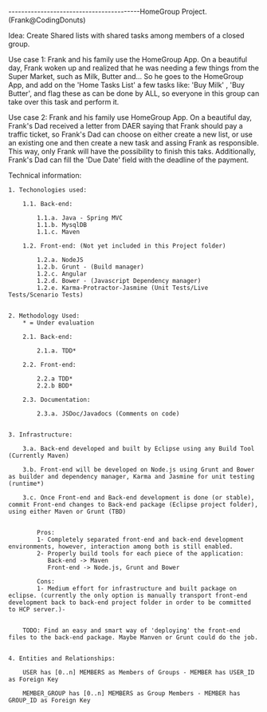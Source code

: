 
												


-----------------------------------------HomeGroup Project. (Frank@CodingDonuts)


Idea: Create Shared lists with shared tasks among members of a closed group.

Use case 1: Frank and his family use the HomeGroup App. On a beautiful day, Frank woken up and realized that he was needing a few things from the Super Market, such as Milk, Butter and... So he goes to the HomeGroup App, and add on the 'Home Tasks List' a few tasks like: 'Buy Milk' , 'Buy Butter', and flag these as can be done by ALL, so everyone in this group can take over this task and perform it.

Use case 2: Frank and his family use HomeGroup App. On a beautiful day, Frank's Dad received a letter from DAER saying that Frank should pay a traffic ticket, so Frank's Dad can choose on either create a new list, or use an existing one and then create a new task and assing Frank as responsible. This way, only Frank will have the possibility to finish this taks. Additionally, Frank's Dad can fill the 'Due Date' field with the deadline of the payment.





Technical information:


	1. Techonologies used:

		1.1. Back-end:

			1.1.a. Java - Spring MVC
			1.1.b. MysqlDB
			1.1.c. Maven
			
		1.2. Front-end: (Not yet included in this Project folder)

			1.2.a. NodeJS
			1.2.b. Grunt - (Build manager)
			1.2.c. Angular
			1.2.d. Bower - (Javascript Dependency manager)
			1.2.e. Karma-Protractor-Jasmine (Unit Tests/Live Tests/Scenario Tests)


	2. Methodology Used:
		* = Under evaluation

		2.1. Back-end:
			
			2.1.a. TDD*

		2.2. Front-end:

			2.2.a TDD*
			2.2.b BDD*

		2.3. Documentation:

			2.3.a. JSDoc/Javadocs (Comments on code)


	3. Infrastructure:

		3.a. Back-end developed and built by Eclipse using any Build Tool (Currently Maven)

		3.b. Front-end will be developed on Node.js using Grunt and Bower as builder and dependency manager, Karma and Jasmine for unit testing (runtime*)

		3.c. Once Front-end and Back-end development is done (or stable), commit Front-end changes to Back-end package (Eclipse project folder), using either Maven or Grunt (TBD)


			Pros:
			1- Completely separated front-end and back-end development environments, however, interaction among both is still enabled.
			2- Properly build tools for each piece of the application:
			   Back-end -> Maven
			   Front-end -> Node.js, Grunt and Bower

			Cons:
			1- Medium effort for infrastructure and built package on eclipse. (currently the only option is manually transport front-end development back to back-end project folder in order to be committed to HCP server.)-


		TODO: Find an easy and smart way of 'deploying' the front-end files to the back-end package. Maybe Manven or Grunt could do the job.


	4. Entities and Relationships:

		USER has [0..n] MEMBERS as Members of Groups - MEMBER has USER_ID as Foreign Key

		MEMBER_GROUP has [0..n] MEMBERS as Group Members - MEMBER has GROUP_ID as Foreign Key

		
